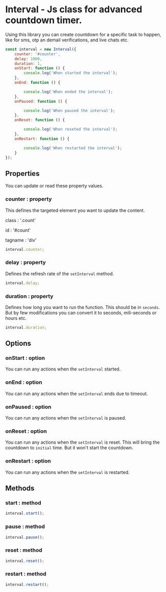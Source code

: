 # Interval - Js class for advanced countdown timer.

Using this library you can create countdown for a specific task to happen, like for sms, otp an demail verifications, and live chats etc.

```js
const interval = new Interval({
    counter: '#counter',
    delay: 1000,
    duration: 1,
    onStart: function () {
        console.log('When started the interval');
    },
    onEnd: function () {

        console.log('When ended the interval');
    },
    onPaused: function () {

        console.log('When paused the interval');
    },
    onReset: function () {

        console.log('When reseted the interval');
    },
    onRestart: function () {

        console.log('When restarted the interval');
    }
});
```

## Properties

You can update or read these property values.

### counter : property

This defines the targeted element you want to update the content.

class : '.count'

id : '#count'

tagname : 'div'

```js
interval.counter;
```

### delay : property

Defines the refresh rate of the `setInterval` method.

```js
interval.delay;
```

### duration : property

Defines how long you want to run the function. This should be in `seconds`. But by few modifications you can convert it to seconds, mili-seconds or hours etc.

```js
interval.duration;
```

## Options

### onStart : option

You can run any actions when the `setInterval` started.

### onEnd : option

You can run any actions when the `setInterval` ends due to timeout.

### onPaused : option

You can run any actions when the `setInterval` is paused.

### onReset : option

You can run any actions when the `setInterval` is reset. This will bring the countdown to `initial` time. But it won't start the countdown.

### onRestart : option

You can run any actions when the `setInterval` is restarted.

## Methods

### start : method

```js
interval.start();
```

### pause : method

```js
interval.pause();
```

### reset : method

```js
interval.reset();
```

### restart : method

```js
interval.restart();
```